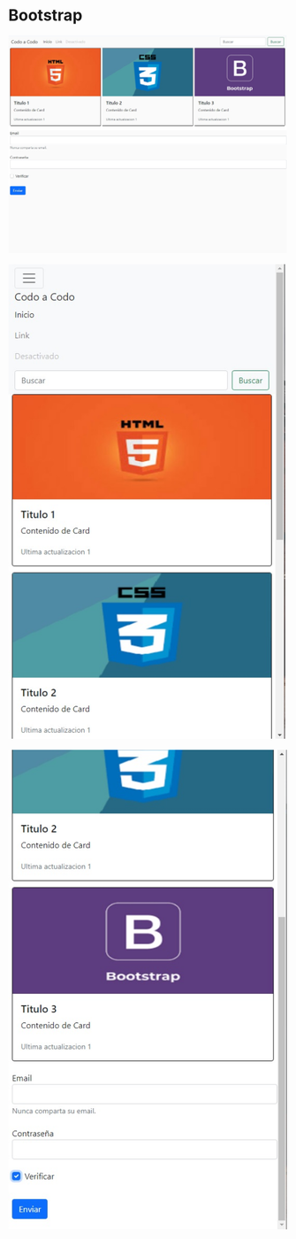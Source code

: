 # Bootstrap
  
![](screenshot/img1.jpg)<br><br>
![](screenshot/img2.jpg)<br><br>
![](screenshot/img3.jpg)<br><br>
